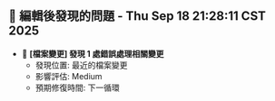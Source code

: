 ## 🚨 編輯後發現的問題 - Thu Sep 18 21:28:11 CST 2025

- 🔄 **[檔案變更] 發現        1 處錯誤處理相關變更**
  - 發現位置: 最近的檔案變更
  - 影響評估: Medium
  - 預期修復時間: 下一循環

